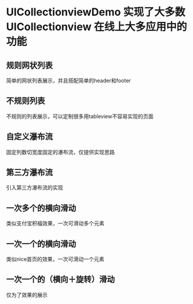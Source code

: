 # UICollectionviewDemo 实现了大多数UICollectionview 在线上大多应用中的功能

## 规则网状列表

简单的网状列表展示，并且搭配简单的header和footer

## 不规则列表

不规则的列表展示，可以定制很多用tableview不容易实现的页面

## 自定义瀑布流

固定列数切宽度固定的瀑布流，仅提供实现思路

## 第三方瀑布流

引入第三方瀑布流的实现

## 一次多个的横向滑动

类似支付宝积福效果，一次可滑动多个元素

## 一次一个的横向滑动

类似nice首页的效果，一次可滑动一个元素

## 一次一个的（横向＋旋转）滑动

仅为了效果的展示
